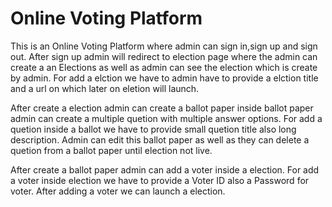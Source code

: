 # Online Voting Platform

This is an Online Voting Platform where admin can sign in,sign up and sign out. After sign up admin will redirect to election page where the admin can create a an Elections as well as
admin can see the election which is create by admin. For add a elction we have to admin have to provide a elction title and a url on which later on eletion will launch.

After create a election admin can create a ballot paper inside ballot paper admin can create a multiple quetion with multiple answer options. For add a quetion inside a ballot we have to provide small quetion title also long description. Admin can edit this ballot paper
as well as they can delete a quetion from a ballot paper until election not live.

After create a ballot paper admin can add a voter inside a election. For add a voter inside election we have to provide a Voter ID also a Password for voter. After adding a voter we can launch a election.
